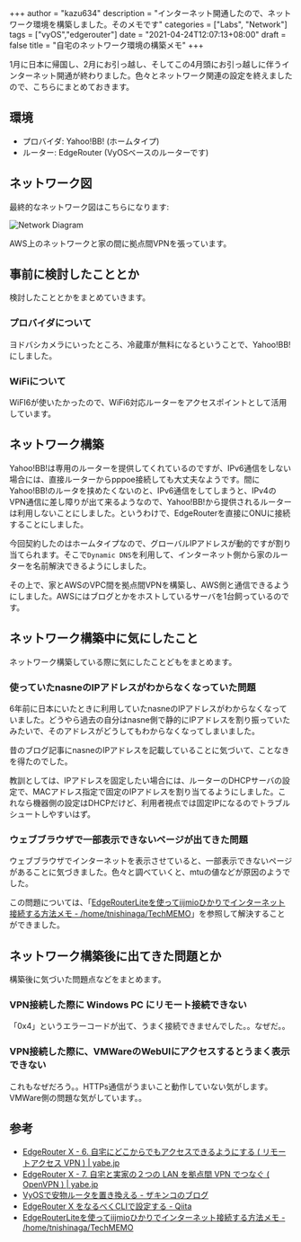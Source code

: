 +++
author = "kazu634"
description = "インターネット開通したので、ネットワーク環境を構築しました。そのメモです"
categories = ["Labs", "Network"]
tags = ["vyOS","edgerouter"]
date = "2021-04-24T12:07:13+08:00"
draft = false
title = "自宅のネットワーク環境の構築メモ"
+++

1月に日本に帰国し、2月にお引っ越し、そしてこの4月頭にお引っ越しに伴うインターネット開通が終わりました。色々とネットワーク関連の設定を終えましたので、こちらにまとめておきます。

## 環境
- プロバイダ: Yahoo!BB! (ホームタイプ)
- ルーター: EdgeRouter (VyOSベースのルーターです)

## ネットワーク図
最終的なネットワーク図はこちらになります:

![Network Diagram](https://farm66.staticflickr.com/65535/51106908638_e7e5f03c05_c.jpg)

AWS上のネットワークと家の間に拠点間VPNを張っています。

## 事前に検討したこととか
検討したこととかをまとめていきます。

### プロバイダについて
ヨドバシカメラにいったところ、冷蔵庫が無料になるということで、Yahoo!BB!にしました。

### WiFiについて
WiFI6が使いたかったので、WiFi6対応ルーターをアクセスポイントとして活用しています。

## ネットワーク構築
Yahoo!BB!は専用のルーターを提供してくれているのですが、IPv6通信をしない場合には、直接ルーターからpppoe接続しても大丈夫なようです。間にYahoo!BB!のルータを挟めたくないのと、IPv6通信をしてしまうと、IPv4のVPN通信に差し障りが出て来るようなので、Yahoo!BB!から提供されるルーターは利用しないことにしました。というわけで、EdgeRouterを直接にONUに接続することにしました。

今回契約したのはホームタイプなので、グローバルIPアドレスが動的ですが割り当てられます。そこで`Dynamic DNS`を利用して、インターネット側から家のルーターを名前解決できるようにしました。

その上で、家とAWSのVPC間を拠点間VPNを構築し、AWS側と通信できるようにしました。AWSにはブログとかをホストしているサーバを1台飼っているのです。

## ネットワーク構築中に気にしたこと
ネットワーク構築している際に気にしたことどもをまとめます。

### 使っていたnasneのIPアドレスがわからなくなっていた問題
6年前に日本にいたときに利用していたnasneのIPアドレスがわからなくなっていました。どうやら過去の自分はnasne側で静的にIPアドレスを割り振っていたみたいで、そのアドレスがどうしてもわからなくなってしまいました。

昔のブログ記事にnasneのIPアドレスを記載していることに気づいて、ことなきを得たのでした。

教訓としては、IPアドレスを固定したい場合には、ルーターのDHCPサーバの設定で、MACアドレス指定で固定のIPアドレスを割り当てるようにしました。これなら機器側の設定はDHCPだけど、利用者視点では固定IPになるのでトラブルシュートしやすいはず。

### ウェブブラウザで一部表示できないページが出てきた問題
ウェブブラウザでインターネットを表示させていると、一部表示できないページがあることに気づきました。色々と調べていくと、mtuの値などが原因のようでした。

この問題については、「[EdgeRouterLiteを使ってiijmioひかりでインターネット接続する方法メモ - /home/tnishinaga/TechMEMO](https://tnishinaga.hatenablog.com/entry/2015/05/07/035448)」を参照して解決することができました。

## ネットワーク構築後に出てきた問題とか
構築後に気づいた問題点などをまとめます。

### VPN接続した際に Windows PC にリモート接続できない
「0x4」というエラーコードが出て、うまく接続できませんでした。。なぜだ。。

### VPN接続した際に、VMWareのWebUIにアクセスするとうまく表示できない
これもなぜだろう。。HTTPs通信がうまいこと動作していない気がします。VMWare側の問題な気がしています。。

## 参考
- [EdgeRouter X - 6. 自宅にどこからでもアクセスできるようにする ( リモートアクセス VPN ) | yabe.jp](https://yabe.jp/gadgets/edgerouter-x-06-l2tp/)
- [EdgeRouter X - 7. 自宅と実家の２つの LAN を拠点間 VPN でつなぐ ( OpenVPN ) | yabe.jp](https://yabe.jp/gadgets/edgerouter-x-07-site-to-site-openvpn/)
- [VyOSで安物ルータを置き換える - ザキンコのブログ](https://zakinco.hatenablog.com/entry/2018/11/20/171717)
- [EdgeRouter X をなるべくCLIで設定する - Qiita](https://qiita.com/maiani/items/08dbfbd9e6663da86079#firewall%E3%81%AE%E8%A8%AD%E5%AE%9A)
- [EdgeRouterLiteを使ってiijmioひかりでインターネット接続する方法メモ - /home/tnishinaga/TechMEMO](https://tnishinaga.hatenablog.com/entry/2015/05/07/035448)

